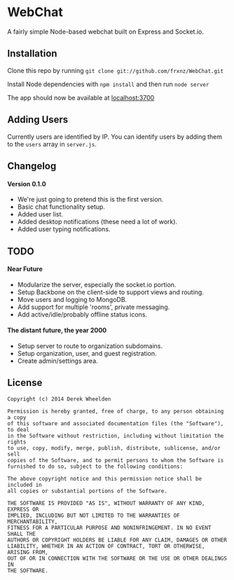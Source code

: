 WebChat
=======

A fairly simple Node-based webchat built on Express and Socket.io.

## Installation
Clone this repo by running `git clone git://github.com/frxnz/WebChat.git`

Install Node dependencies with `npm install` and then run `node server`

The app should now be available at [localhost:3700](http://localhost:3700)

## Adding Users
Currently users are identified by IP. You can identify users by adding them to the `users` array in `server.js`.

## Changelog
#### Version 0.1.0
* We're just going to pretend this is the first version.
* Basic chat functionality setup.
* Added user list.
* Added desktop notifications (these need a lot of work).
* Added user typing notifications.

## TODO
#### Near Future
* Modularize the server, especially the socket.io portion.
* Setup Backbone on the client-side to support views and routing.
* Move users and logging to MongoDB.
* Add support for multiple 'rooms', private messaging.
* Add active/idle/probably offline status icons.


#### The distant future, the year 2000
* Setup server to route to organization subdomains.
* Setup organization, user, and guest registration.
* Create admin/settings area.

## License

    Copyright (c) 2014 Derek Wheelden

    Permission is hereby granted, free of charge, to any person obtaining a copy
    of this software and associated documentation files (the "Software"), to deal
    in the Software without restriction, including without limitation the rights
    to use, copy, modify, merge, publish, distribute, sublicense, and/or sell
    copies of the Software, and to permit persons to whom the Software is
    furnished to do so, subject to the following conditions:

    The above copyright notice and this permission notice shall be included in
    all copies or substantial portions of the Software.

    THE SOFTWARE IS PROVIDED "AS IS", WITHOUT WARRANTY OF ANY KIND, EXPRESS OR
    IMPLIED, INCLUDING BUT NOT LIMITED TO THE WARRANTIES OF MERCHANTABILITY,
    FITNESS FOR A PARTICULAR PURPOSE AND NONINFRINGEMENT. IN NO EVENT SHALL THE
    AUTHORS OR COPYRIGHT HOLDERS BE LIABLE FOR ANY CLAIM, DAMAGES OR OTHER
    LIABILITY, WHETHER IN AN ACTION OF CONTRACT, TORT OR OTHERWISE, ARISING FROM,
    OUT OF OR IN CONNECTION WITH THE SOFTWARE OR THE USE OR OTHER DEALINGS IN
    THE SOFTWARE.